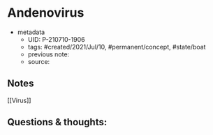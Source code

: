 # Andenovirus

- metadata
	- UID: P-210710-1906
	- tags: #created/2021/Jul/10, #permanent/concept, #state/boat  
	- previous note: 
	- source: 

## Notes
[[Virus]]
## Questions & thoughts:

